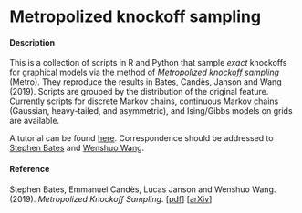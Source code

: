 # Metropolized knockoff sampling

#### Description

This is a collection of scripts in R and Python that sample *exact* knockoffs for graphical models via the method of *Metropolized knockoff sampling* (Metro). They reproduce the results in Bates, Candès, Janson and Wang (2019). Scripts are grouped by the distribution of the original feature. Currently scripts for discrete Markov chains, continuous Markov chains (Gaussian, heavy-tailed, and asymmetric), and Ising/Gibbs models on grids are available.

A tutorial can be found [here](http://web.stanford.edu/group/candes/metro). Correspondence should be addressed to [Stephen Bates](mailto:stephenbates@stanford.edu) and [Wenshuo Wang](mailto:wenshuo_wang@g.harvard.edu).

#### Reference

Stephen Bates, Emmanuel Candès, Lucas Janson and Wenshuo Wang. (2019). *Metropolized Knockoff Sampling*. [[pdf](https://statweb.stanford.edu/~candes/papers/Metro.pdf)] [[arXiv](https://arxiv.org/abs/1903.00434)]
